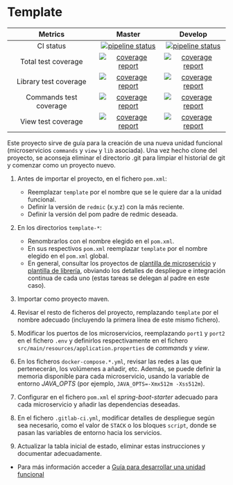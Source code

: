 # Template

| Metrics | Master | Develop |
|:-:|:-:|:-:|
| CI status | [![pipeline status](https://gitlab.com/redmic-project/server/template/badges/master/pipeline.svg)](https://gitlab.com/redmic-project/server/template/commits/master) | [![pipeline status](https://gitlab.com/redmic-project/server/template/badges/dev/pipeline.svg)](https://gitlab.com/redmic-project/server/template/commits/dev) |
| Total test coverage | [![coverage report](https://gitlab.com/redmic-project/server/template/badges/master/coverage.svg)](https://gitlab.com/redmic-project/server/template/commits/master) | [![coverage report](https://gitlab.com/redmic-project/server/template/badges/dev/coverage.svg)](https://gitlab.com/redmic-project/server/template/commits/dev) |
| Library test coverage | [![coverage report](https://gitlab.com/redmic-project/server/template/badges/master/coverage.svg?job=maven-build-lib)](https://gitlab.com/redmic-project/server/template/commits/master) | [![coverage report](https://gitlab.com/redmic-project/server/template/badges/dev/coverage.svg?job=maven-build-lib)](https://gitlab.com/redmic-project/server/template/commits/dev) |
| Commands test coverage | [![coverage report](https://gitlab.com/redmic-project/server/template/badges/master/coverage.svg?job=maven-build-commands)](https://gitlab.com/redmic-project/server/template/commits/master) | [![coverage report](https://gitlab.com/redmic-project/server/template/badges/dev/coverage.svg?job=maven-build-commands)](https://gitlab.com/redmic-project/server/template/commits/dev) |
| View test coverage | [![coverage report](https://gitlab.com/redmic-project/server/template/badges/master/coverage.svg?job=maven-build-view)](https://gitlab.com/redmic-project/server/template/commits/master) | [![coverage report](https://gitlab.com/redmic-project/server/template/badges/dev/coverage.svg?job=maven-build-view)](https://gitlab.com/redmic-project/server/template/commits/dev) |

Este proyecto sirve de guía para la creación de una nueva unidad funcional (microservicios `commands` y `view` y `lib` asociada). Una vez hecho clone del proyecto, se aconseja eliminar el directorio .git para limpiar el historial de git y comenzar como un proyecto nuevo.

1. Antes de importar el proyecto, en el fichero `pom.xml`:
	* Reemplazar `template` por el nombre que se le quiere dar a la unidad funcional.
	* Definir la versión de `redmic` (x.y.z) con la más reciente.
	* Definir la versión del pom padre de redmic deseada.

2. En los directorios `template-*`:
	* Renombrarlos con el nombre elegido en el `pom.xml`.
	* En sus respectivos `pom.xml` reemplazar `template` por el nombre elegido en el `pom.xml` global.
	* En general, consultar los proyectos de [plantilla de microservicio](https://gitlab.com/redmic-project/server/template/microservice-template) y [plantilla de librería](https://gitlab.com/redmic-project/server/template/library-template), obviando los detalles de despliegue e integración continua de cada uno (estas tareas se delegan al padre en este caso).

3. Importar como proyecto maven.

4. Revisar el resto de ficheros del proyecto, remplazando `template` por el nombre adecuado (incluyendo la primera línea de este mismo fichero).

5. Modificar los puertos de los microservicios, reemplazando `port1` y `port2` en el fichero `.env` y definirlos respectivamente en el fichero `src/main/resources/application.properties` de *commands* y *view*.

6. En los ficheros `docker-compose.*.yml`, revisar las redes a las que pertenecerán, los volúmenes a añadir, etc. Además, se puede definir la memoria disponible para cada microservicio, usando la variable de entorno *JAVA_OPTS* (por ejemplo, `JAVA_OPTS=-Xmx512m -Xss512m`).

7. Configurar en el fichero `pom.xml` el *spring-boot-starter* adecuado para cada microservicio y añadir las dependencias deseadas.

8. En el fichero `.gitlab-ci.yml`, modificar detalles de despliegue según sea necesario, como el valor de `STACK` o los bloques `script`, donde se pasan las variables de entorno hacia los servicios.

9. Actualizar la tabla inicial de estado, eliminar estas instrucciones y documentar adecuadamente.

* Para más información acceder a [Guía para desarrollar una unidad funcional](https://gitlab.com/redmic-project/server/template/functional-unit-template/wikis/home)
